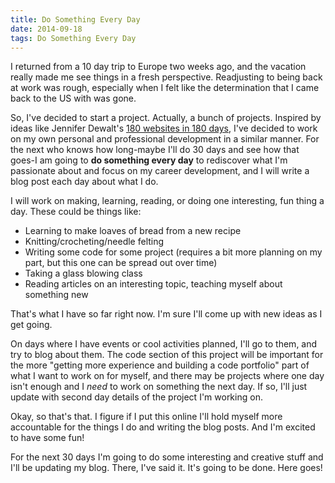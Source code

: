 ```yaml
---
title: Do Something Every Day
date: 2014-09-18
tags: Do Something Every Day
---
```


I returned from a 10 day trip to Europe two weeks ago, and the vacation really made me see things in a fresh perspective. Readjusting to being back at work was rough, especially when I felt like the determination that I came back to the US with was gone. 

So, I've decided to start a project. Actually, a bunch of projects. Inspired by ideas like Jennifer Dewalt's [180 websites in 180 days](http://blog.jenniferdewalt.com/post/56319597560/im-learning-to-code-by-building-180-websites-in-180), I've decided to work on my own personal and professional development in a similar manner. For the next who knows how long-maybe I'll do 30 days and see how that goes-I am going to **do something every day** to rediscover what I'm passionate about and focus on my career development, and I will write a blog post each day about what I do. 

I will work on making, learning, reading, or doing one interesting, fun thing a day.
These could be things like:

- Learning to make loaves of bread from a new recipe
- Knitting/crocheting/needle felting
- Writing some code for some project (requires a bit more planning on my part, but this one can be spread out over time)
- Taking a glass blowing class
- Reading articles on an interesting topic, teaching myself about something new

That's what I have so far right now. I'm sure I'll come up with new ideas as I get going.

On days where I have events or cool activities planned, I'll go to them, and try to blog about them. The code section of this project will be important for the more "getting more experience and building a code portfolio" part of what I want to work on for myself, and there may be projects where one day isn't enough and I *need* to work on something the next day. If so, I'll just update with second day details of the project I'm working on.

Okay, so that's that. I figure if I put this online I'll hold myself more accountable for the things I do and writing the blog posts. And I'm excited to have some fun! 

For the next 30 days I'm going to do some interesting and creative stuff and I'll be updating my blog. There, I've said it. It's going to be done. Here goes!
